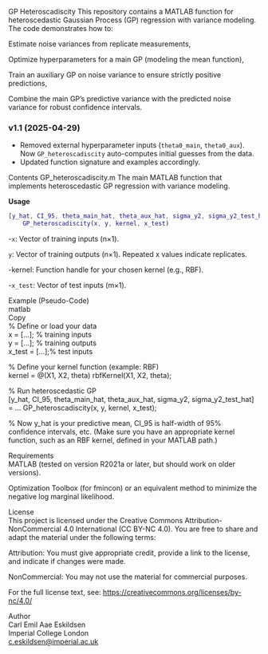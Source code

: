 GP Heteroscadiscity
This repository contains a MATLAB function for heteroscedastic Gaussian Process (GP) regression with variance modeling. The code demonstrates how to:

Estimate noise variances from replicate measurements,

Optimize hyperparameters for a main GP (modeling the mean function),

Train an auxiliary GP on noise variance to ensure strictly positive predictions,

Combine the main GP’s predictive variance with the predicted noise variance for robust confidence intervals.

### v1.1 (2025-04-29)

- Removed external hyperparameter inputs (`theta0_main`, `theta0_aux`).  
  Now `GP_heteroscadiscity` auto-computes initial guesses from the data.
- Updated function signature and examples accordingly.


Contents
GP_heteroscadiscity.m
The main MATLAB function that implements heteroscedastic GP regression with variance modeling.

**Usage**

```matlab
[y_hat, CI_95, theta_main_hat, theta_aux_hat, sigma_y2, sigma_y2_test_hat] = ...
    GP_heteroscadiscity(x, y, kernel, x_test)

```

-`x`: Vector of training inputs (n×1).  

`y`: Vector of training outputs (n×1). Repeated x values indicate replicates.  

-kernel: Function handle for your chosen kernel (e.g., RBF).  

-`x_test`: Vector of test inputs (m×1).  

Example (Pseudo-Code)  
matlab  
Copy  
% Define or load your data  
x = [...];     % training inputs  
y = [...];     % training outputs  
x_test = [...];% test inputs  

% Define your kernel function (example: RBF)  
kernel = @(X1, X2, theta) rbfKernel(X1, X2, theta);  

% Run heteroscedastic GP  
[y_hat, CI_95, theta_main_hat, theta_aux_hat, sigma_y2, sigma_y2_test_hat] = ...
    GP_heteroscadiscity(x, y, kernel, x_test);

% Now y_hat is your predictive mean, CI_95 is half-width of 95% confidence intervals, etc.
(Make sure you have an appropriate kernel function, such as an RBF kernel, defined in your MATLAB path.)  

Requirements  
MATLAB (tested on version R2021a or later, but should work on older versions).  

Optimization Toolbox (for fmincon) or an equivalent method to minimize the negative log marginal likelihood.  

License  
This project is licensed under the Creative Commons Attribution-NonCommercial 4.0 International (CC BY-NC 4.0). You are free to share and adapt the material under the following terms:

Attribution: You must give appropriate credit, provide a link to the license, and indicate if changes were made.  

NonCommercial: You may not use the material for commercial purposes.  

For the full license text, see: https://creativecommons.org/licenses/by-nc/4.0/  

Author  
Carl Emil Aae Eskildsen  
Imperial College London  
c.eskildsen@imperial.ac.uk  
